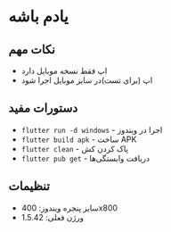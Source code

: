 # یادم باشه

## نکات مهم
- اپ فقط نسخه موبایل دارد
- اپ (برای تست)در سایز موبایل اجرا شود

## دستورات مفید
- `flutter run -d windows` - اجرا در ویندوز
- `flutter build apk` - ساخت APK
- `flutter clean` - پاک کردن کش
- `flutter pub get` - دریافت وابستگی‌ها

## تنظیمات
- سایز پنجره ویندوز: 400x800
- ورژن فعلی: 1.5.42
